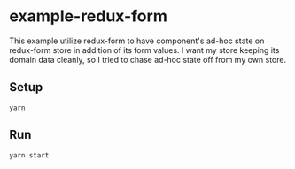 # example-redux-form

This example utilize redux-form to have component's ad-hoc state on redux-form store in addition of its form values. I want my store keeping its domain data cleanly, so I tried to chase ad-hoc state off from my own store.    

## Setup

```$xslt
yarn
```

## Run

```$xslt
yarn start
```
